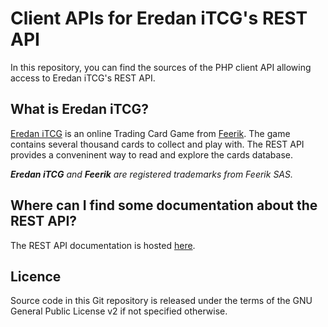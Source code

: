 Client APIs for Eredan iTCG's REST API
======================================

In this repository, you can find the sources of the PHP client API allowing access to Eredan iTCG's REST API.

What is Eredan iTCG?
--------------------

[Eredan iTCG](http://itcg.eredan.com "Eredan iTCG") is an online Trading Card Game from [Feerik](http://www.feerik.com/ "Feerik").
The game contains several thousand cards to collect and play with. The REST API provides a conveninent way to read and explore the cards database.

_**Eredan iTCG** and **Feerik** are registered trademarks from Feerik SAS._

Where can I find some documentation about the REST API?
--------------------------------------------------------

The REST API documentation is hosted [here](http://api.itcg.eredan.com/docs/ "Documentation").

Licence
-------

Source code in this Git repository is released under the terms of the GNU General Public License v2 if not specified otherwise.
